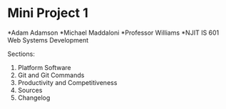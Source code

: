 # Mini Project 1 
*Adam Adamson
*Michael Maddaloni
*Professor Williams
*NJIT IS 601 Web Systems Development

Sections:
1. Platform Software
2. Git and Git Commands
3. Productivity and Competitiveness
4. Sources
5. Changelog

